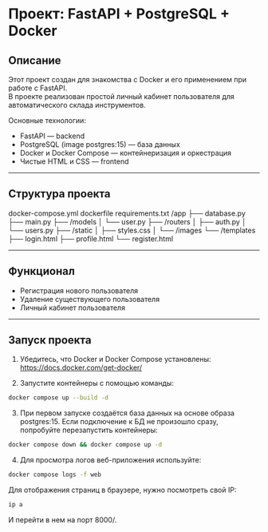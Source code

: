 # Проект: FastAPI + PostgreSQL + Docker

## Описание

Этот проект создан для знакомства с Docker и его применением при работе с FastAPI.  
В проекте реализован простой личный кабинет пользователя для автоматического склада инструментов.

Основные технологии:  
- FastAPI — backend  
- PostgreSQL (image postgres:15) — база данных  
- Docker и Docker Compose — контейнеризация и оркестрация  
- Чистые HTML и CSS — frontend

---

## Структура проекта

docker-compose.yml
dockerfile
requirements.txt
/app
├── database.py
├── main.py
├── /models
│ └── user.py
├── /routers
│ ├── auth.py
│ └── users.py
├── /static
│ ├── styles.css
│ └── /images
└── /templates
  ├── login.html
  ├── profile.html
  └── register.html

---

## Функционал

- Регистрация нового пользователя  
- Удаление существующего пользователя  
- Личный кабинет пользователя  

---

## Запуск проекта

1. Убедитесь, что Docker и Docker Compose установлены:  
   https://docs.docker.com/get-docker/

2. Запустите контейнеры с помощью команды:

```bash
docker compose up --build -d
```

3. При первом запуске создаётся база данных на основе образа postgres:15.
Если подключение к БД не произошло сразу, попробуйте перезапустить контейнеры:

```bash
docker compose down && docker compose up -d
```

4. Для просмотра логов веб-приложения используйте:
```bash
docker compose logs -f web
```

Для отображения страниц в браузере, нужно посмотреть свой IP:

```bash
ip a
```
И перейти в нем на порт 8000/.
